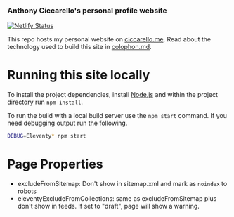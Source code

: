 ### Anthony Ciccarello's personal profile website

[![Netlify Status](https://api.netlify.com/api/v1/badges/af8cd9bd-b0a4-417f-bfa1-d11e6d8ed0f7/deploy-status)](https://app.netlify.com/sites/mystifying-brahmagupta-67e639/deploys)

This repo hosts my personal website on [ciccarello.me](https://www.ciccarello.me). Read about the technology used to build this site in [colophon.md](colophon.md).

# Running this site locally

To install the project dependencies, install [Node.js](https://nodejs.org/) and within the project directory run `npm install`.

To run the build with a local build server use the `npm start` command. If you need debugging output run the following.

```bash
DEBUG=Eleventy* npm start
```

# Page Properties

- excludeFromSitemap: Don't show in sitemap.xml and mark as `noindex` to robots
- eleventyExcludeFromCollections: same as excludeFromSitemap plus don't show in feeds. If set to "draft", page will show a warning.
